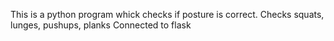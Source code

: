 This is a python program whick checks if posture is correct.
Checks squats, lunges, pushups, planks
Connected to flask
